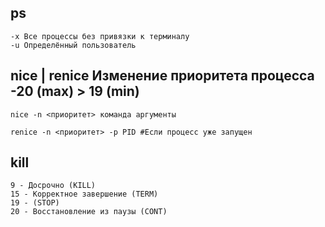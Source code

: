 ## ps
```
-x Все процессы без привязки к терминалу
-u Определённый пользователь
```
## nice | renice Изменение приоритета процесса -20 (max) > 19 (min)
```
nice -n <приоритет> команда аргументы

renice -n <приоритет> -р PID #Если процесс уже запущен
```

## kill
```
9 - Досрочно (KILL)
15 - Корректное завершение (TERM)
19 - (STOP)
20 - Восстановление из паузы (CONT)
```
